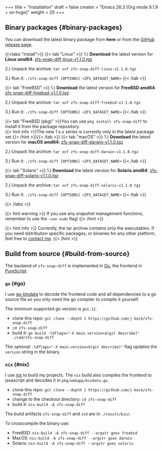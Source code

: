 +++
title = "Installation"
draft = false
creator = "Emacs 26.3 (Org mode 9.1.9 + ox-hugo)"
weight = 20
+++

## Binary packages {#binary-packages}

You can download the latest binary package from ****here**** or from the [GitHub release page](https://github.com/j-keck/zfs-snap-diff/releases).

{{<tabs "install">}}
{{< tab "Linux" >}}
  1.) ****Download**** the latest version for ****Linux amd64****: [zfs-snap-diff-linux-v1.1.0.tgz](https://github.com/j-keck/zfs-snap-diff/releases/download/v1.1.0/zfs-snap-diff-linux-v1.1.0.tgz)

2.) Unpack the archive: `tar xvf zfs-snap-diff-linux-v1.1.0.tgz`

  3.) Run it:  `./zfs-snap-diff [OPTIONS] <ZFS_DATASET_NAME>`
{{< /tab >}}

{{< tab "FreeBSD" >}}
  1.) ****Download**** the latest version for ****FreeBSD amd64****: [zfs-snap-diff-freebsd-v1.1.0.tgz](https://github.com/j-keck/zfs-snap-diff/releases/download/v1.1.0/zfs-snap-diff-freebsd-v1.1.0.tgz)

2.) Unpack the archive: `tar xvf zfs-snap-diff-freebsd-v1.1.0.tgz`

  3.) Run it:  `./zfs-snap-diff [OPTIONS] <ZFS_DATASET_NAME>`
{{< /tab >}}

{{< tab "FreeBSD (pkg)" >}}You can use `pkg install zfs-snap-diff` to install it from the package repository.<br/>{{< hint info >}}The new 1.x.x series is currently only in the latest package set.{{< /hint >}}{{< /tab >}}
{{< tab "macOS" >}}
  1.) ****Download**** the latest version for ****macOS amd64****: [zfs-snap-diff-darwin-v1.1.0.tgz](https://github.com/j-keck/zfs-snap-diff/releases/download/v1.1.0/zfs-snap-diff-darwin-v1.1.0.tgz)

2.) Unpack the archive: `tar xvf zfs-snap-diff-darwin-v1.1.0.tgz`

  3.) Run it:  `./zfs-snap-diff [OPTIONS] <ZFS_DATASET_NAME>`
{{< /tab >}}

{{< tab "Solaris" >}}
  1.) ****Download**** the latest version for ****Solaris amd64****: [zfs-snap-diff-solaris-v1.1.0.tgz](https://github.com/j-keck/zfs-snap-diff/releases/download/v1.1.0/zfs-snap-diff-solaris-v1.1.0.tgz)

2.) Unpack the archive: `tar xvf zfs-snap-diff-solaris-v1.1.0.tgz`

  3.) Run it:  `./zfs-snap-diff [OPTIONS] <ZFS_DATASET_NAME>`
{{< /tab >}}

{{< /tabs >}}

{{< hint warning >}}
If you use any snapshot management functions, remember to use the `-use-sudo` flag!
{{< /hint >}}

{{< hint info >}}
Currently, the tar archive contains only the executables.
If you need distribution specific packages, or binaries for any other platform, feel free to [contact me](/docs/contact-support#contact).
{{< /hint >}}


## Build from source {#build-from-source}

The backend of `zfs-snap-diff` is implemented in [Go](https://golang.org), the frontend in [PureScript](http://purescript.org).


### `go` {#go}

I use [go-bindata](https://github.com/go-bindata/go-bindata) to decode the frontend code and all dependencies to a
go source file so you only need the go compiler to compile it yourself.

The minimum supported go version is `go1.12`.

-   clone this repo: `git clone --depth 1 https://github.com/j-keck/zfs-snap-diff`
-   `cd zfs-snap-diff`
-   build it: `go build -ldflags="-X main.version=$(git describe)" ./cmd/zfs-snap-diff`

The optional `-ldflags="-X main.version=$(git describe)"` flag updates the `version` string in the binary.


### `nix` {#nix}

I use [nix](https://nixos.org/nix/) to build my projects. The `nix` build also compiles the frontend
to javascript and decodes it in `pkg/webapp/bindata.go`.

-   clone this repo: `git clone --depth 1 https://github.com/j-keck/zfs-snap-diff`
-   change to the checkout directory: `cd zfs-snap-diff`
-   build it: `nix-build -A zfs-snap-diff`

The build artifacts `zfs-snap-diff` and `zsd` are in `./result/bin/`.

To crosscompile the binary use:

-   FreeBSD: `nix-build -A zfs-snap-diff --argstr goos freebsd`
-   MacOS: `nix-build -A zfs-snap-diff --argstr goos darwin`
-   Solaris: `nix-build -A zfs-snap-diff --argstr goos solaris`
